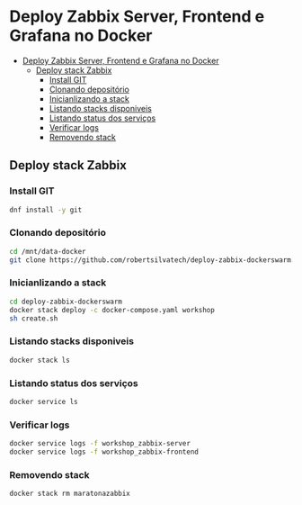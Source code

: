 # Deploy Zabbix Server, Frontend e Grafana no Docker

- [Deploy Zabbix Server, Frontend e Grafana no Docker](#deploy-zabbix-server-frontend-e-grafana-no-docker)
  - [Deploy stack Zabbix](#deploy-stack-zabbix)
    - [Install GIT](#install-git)
    - [Clonando depositório](#clonando-depositório)
    - [Inicianlizando a stack](#inicianlizando-a-stack)
    - [Listando stacks disponiveis](#listando-stacks-disponiveis)
    - [Listando status dos serviços](#listando-status-dos-serviços)
    - [Verificar logs](#verificar-logs)
    - [Removendo stack](#removendo-stack)


## Deploy stack Zabbix

### Install GIT

```bash
dnf install -y git
```

### Clonando depositório

```bash
cd /mnt/data-docker
git clone https://github.com/robertsilvatech/deploy-zabbix-dockerswarm.git
```

### Inicianlizando a stack 

```bash
cd deploy-zabbix-dockerswarm
docker stack deploy -c docker-compose.yaml workshop
sh create.sh
```

### Listando stacks disponiveis

```bash
docker stack ls
```

### Listando status dos serviços

```bash
docker service ls
```

### Verificar logs

```bash
docker service logs -f workshop_zabbix-server
docker service logs -f workshop_zabbix-frontend
```
 
### Removendo stack

```bash
docker stack rm maratonazabbix
```

